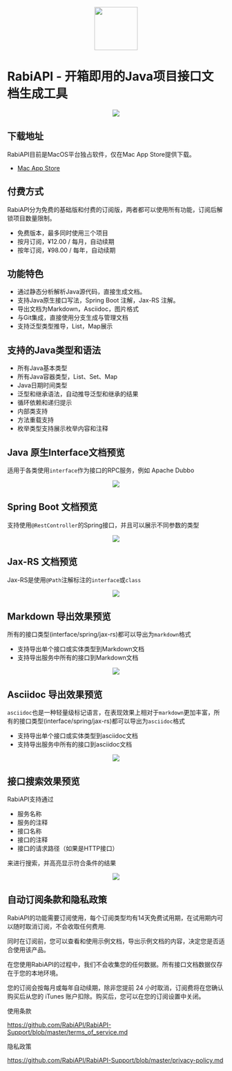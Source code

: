 
<p align='center'><img width="100" height="100" src="/previews/icon.png"></p>

# RabiAPI - 开箱即用的Java项目接口文档生成工具

<p align='center'><img src="/previews/home.png"></p>

## 下载地址

RabiAPI目前是MacOS平台独占软件，仅在Mac App Store提供下载。

* [Mac App Store](https://apps.apple.com/cn/app/id1524200727)

## 付费方式

RabiAPI分为免费的基础版和付费的订阅版，两者都可以使用所有功能，订阅后解锁项目数量限制。

* 免费版本，最多同时使用三个项目
* 按月订阅，¥12.00 / 每月，自动续期
* 按年订阅，¥98.00 / 每年，自动续期

## 功能特色

* 通过静态分析解析Java源代码，直接生成文档。
* 支持Java原生接口写法，Spring Boot 注解，Jax-RS 注解。
* 导出文档为Markdown，Asciidoc，图片格式
* 与Git集成，直接使用分支生成与管理文档
* 支持泛型类型推导，List，Map展示

## 支持的Java类型和语法

* 所有Java基本类型
* 所有Java容器类型，List、Set、Map
* Java日期时间类型
* 泛型和继承语法，自动推导泛型和继承的结果
* 循环依赖和递归提示
* 内部类支持
* 方法重载支持
* 枚举类型支持展示枚举内容和注释

## Java 原生Interface文档预览

适用于各类使用`interface`作为接口的RPC服务，例如 Apache Dubbo

<p align='center'><img src="/previews/java_interface.png"></p>

## Spring Boot 文档预览

支持使用`@RestController`的Spring接口，并且可以展示不同参数的类型

<p align='center'><img src="/previews/spring_boot.png"></p>

## Jax-RS 文档预览

Jax-RS是使用`@Path`注解标注的`interface`或`class`

<p align='center'><img src="/previews/jax_rs.png"></p>

## Markdown 导出效果预览

所有的接口类型(interface/spring/jax-rs)都可以导出为`markdown`格式

* 支持导出单个接口或实体类型到Markdown文档
* 支持导出服务中所有的接口到Markdown文档

<p align='center'><img src="/previews/markdown.png"></p>

## Asciidoc 导出效果预览

`asciidoc`也是一种轻量级标记语言，在表现效果上相对于`markdown`更加丰富，所有的接口类型(interface/spring/jax-rs)都可以导出为`asciidoc`格式

* 支持导出单个接口或实体类型到asciidoc文档
* 支持导出服务中所有的接口到asciidoc文档

<p align='center'><img src="/previews/asciidoc.png"></p>

## 接口搜索效果预览

RabiAPI支持通过

* 服务名称
* 服务的注释
* 接口名称
* 接口的注释
* 接口的请求路径（如果是HTTP接口）

来进行搜索，并高亮显示符合条件的结果

<p align='center'><img src="/previews/search_highlight.png"></p>

## 自动订阅条款和隐私政策

RabiAPI的功能需要订阅使用，每个订阅类型均有14天免费试用期，在试用期内可以随时取消订阅，不会收取任何费用.

同时在订阅前，您可以查看和使用示例文档，导出示例文档的内容，决定您是否适合使用该产品。

在您使用RabiAPI的过程中，我们不会收集您的任何数据。所有接口文档数据仅存在于您的本地环境。

您的订阅会按每月或每年自动续期，除非您提前 24 小时取消，订阅费将在您确认购买后从您的 iTunes 账户扣除。购买后，您可以在您的订阅设置中关闭。

使用条款

https://github.com/RabiAPI/RabiAPI-Support/blob/master/terms_of_service.md

隐私政策

https://github.com/RabiAPI/RabiAPI-Support/blob/master/privacy-policy.md
